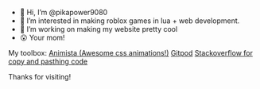 - 👋 Hi, I’m @pikapower9080
- 👀 I’m interested in making roblox games in lua + web development.
- 💞️ I’m working on making my website pretty cool
- 😮 Your mom!

My toolbox:
[Animista (Awesome css animations!)](https://animista.net/)
[Gitpod](https://gitpod.io)
[Stackoverflow for copy and pasthing code](https://stackoverflow.com/)

Thanks for visiting!
